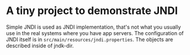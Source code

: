 A tiny project to demonstrate JNDI
=====
Simple JNDI is used as JNDI implementation, that's not what you usually use in the real systems where you have app servers. The configuration of JNDI itself is in `src/main/resources/jndi.properties`. The objects are described inside of jndk-dir.
